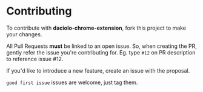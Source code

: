 # Contributing

To contribute with **daciolo-chrome-extension**, fork this project to make your changes.

All Pull Requests **must** be linked to an open issue. So, when creating the PR, gently refer the issue you're contributing for. Eg. type `#12` on PR description to reference issue #12.

If you'd like to introduce a new feature, create an issue with the proposal.

`good first issue` issues are welcome, just tag them.